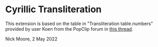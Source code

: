 # Cyrillic Transliteration

This extension is based on the table in "Transliteration table.numbers" provided by user Koen from the PopClip forum in [this thread](https://forum.popclip.app/t/cyrillic-transliteration/824).

Nick Moore, 2 May 2022

